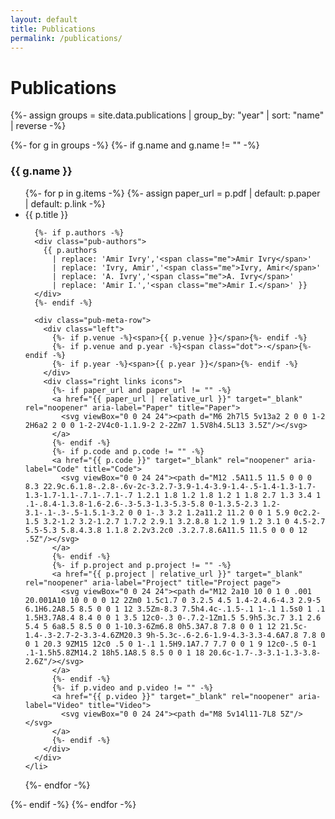 ```yaml
---
layout: default
title: Publications
permalink: /publications/
---
```


# Publications

{%- assign groups = site.data.publications | group_by: "year" | sort: "name" | reverse -%}

{%- for g in groups -%}
  {%- if g.name and g.name != "" -%}
<h3 class="pub-year">{{ g.name }}</h3>

<ul class="pubs">
  {%- for p in g.items -%}
    {%- assign paper_url = p.pdf | default: p.paper | default: p.link -%}
    <li>
      <div class="pub-title">{{ p.title }}</div>

      {%- if p.authors -%}
      <div class="pub-authors">
        {{ p.authors
          | replace: 'Amir Ivry','<span class="me">Amir Ivry</span>'
          | replace: 'Ivry, Amir','<span class="me">Ivry, Amir</span>'
          | replace: 'A. Ivry','<span class="me">A. Ivry</span>'
          | replace: 'Amir I.','<span class="me">Amir I.</span>' }}
      </div>
      {%- endif -%}

      <div class="pub-meta-row">
        <div class="left">
          {%- if p.venue -%}<span>{{ p.venue }}</span>{%- endif -%}
          {%- if p.venue and p.year -%}<span class="dot">·</span>{%- endif -%}
          {%- if p.year -%}<span>{{ p.year }}</span>{%- endif -%}
        </div>
        <div class="right links icons">
          {%- if paper_url and paper_url != "" -%}
          <a href="{{ paper_url | relative_url }}" target="_blank" rel="noopener" aria-label="Paper" title="Paper">
            <svg viewBox="0 0 24 24"><path d="M6 2h7l5 5v13a2 2 0 0 1-2 2H6a2 2 0 0 1-2-2V4c0-1.1.9-2 2-2Zm7 1.5V8h4.5L13 3.5Z"/></svg>
          </a>
          {%- endif -%}
          {%- if p.code and p.code != "" -%}
          <a href="{{ p.code }}" target="_blank" rel="noopener" aria-label="Code" title="Code">
            <svg viewBox="0 0 24 24"><path d="M12 .5A11.5 11.5 0 0 0 8.3 22.9c.6.1.8-.2.8-.6v-2c-3.2.7-3.9-1.4-3.9-1.4-.5-1.4-1.3-1.7-1.3-1.7-1.1-.7.1-.7.1-.7 1.2.1 1.8 1.2 1.8 1.2 1 1.8 2.7 1.3 3.4 1 .1-.8.4-1.3.8-1.6-2.6-.3-5.3-1.3-5.3-5.8 0-1.3.5-2.3 1.2-3.1-.1-.3-.5-1.5.1-3.2 0 0 1-.3 3.2 1.2a11.2 11.2 0 0 1 5.9 0c2.2-1.5 3.2-1.2 3.2-1.2.7 1.7.2 2.9.1 3.2.8.8 1.2 1.9 1.2 3.1 0 4.5-2.7 5.5-5.3 5.8.4.3.8 1.1.8 2.2v3.2c0 .3.2.7.8.6A11.5 11.5 0 0 0 12 .5Z"/></svg>
          </a>
          {%- endif -%}
          {%- if p.project and p.project != "" -%}
          <a href="{{ p.project | relative_url }}" target="_blank" rel="noopener" aria-label="Project" title="Project page">
            <svg viewBox="0 0 24 24"><path d="M12 2a10 10 0 1 0 .001 20.001A10 10 0 0 0 12 2Zm0 1.5c1.7 0 3.2.5 4.5 1.4-2.4.6-4.3 2.9-5 6.1H6.2A8.5 8.5 0 0 1 12 3.5Zm-8.3 7.5h4.4c-.1.5-.1 1-.1 1.5s0 1 .1 1.5H3.7A8.4 8.4 0 0 1 3.5 12c0-.3 0-.7.2-1Zm1.5 5.9h5.3c.7 3.1 2.6 5.4 5 6a8.5 8.5 0 0 1-10.3-6Zm6.8 0h5.3A7.8 7.8 0 0 1 12 21.5c-1.4-.3-2.7-2-3.3-4.6ZM20.3 9h-5.3c-.6-2.6-1.9-4.3-3.3-4.6A7.8 7.8 0 0 1 20.3 9ZM15 12c0 .5 0 1-.1 1.5H9.1A7.7 7.7 0 0 1 9 12c0-.5 0-1 .1-1.5h5.8ZM14.2 18h5.1A8.5 8.5 0 0 1 18 20.6c-1.7-.3-3.1-1.3-3.8-2.6Z"/></svg>
          </a>
          {%- endif -%}
          {%- if p.video and p.video != "" -%}
          <a href="{{ p.video }}" target="_blank" rel="noopener" aria-label="Video" title="Video">
            <svg viewBox="0 0 24 24"><path d="M8 5v14l11-7L8 5Z"/></svg>
          </a>
          {%- endif -%}
        </div>
      </div>
    </li>
  {%- endfor -%}
</ul>
  {%- endif -%}
{%- endfor -%}
